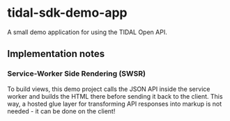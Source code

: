 # tidal-sdk-demo-app

A small demo application for using the TIDAL Open API.

## Implementation notes

### Service-Worker Side Rendering (SWSR)

To build views, this demo project calls the JSON API inside the service worker and builds the HTML there before sending it back to the client. This way, a hosted glue layer for transforming API responses into markup is not needed - it can be done on the client!
